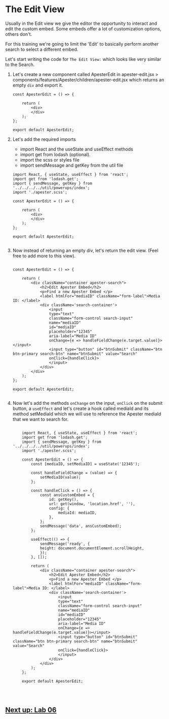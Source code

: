 
# The Edit View

Usually in the Edit view we give the editor the opportunity to interact and edit the custom embed. Some embeds offer a lot of customization options, others don't. 

For this training we're going to limit the 'Edit' to basically perform another search to select a different embed. 

Let's start writing the code for `The Edit View:`  which looks like very similar to the Search.

1. Let's create a new component called ApesterEdit in apester-edit.jsx > components/features/Apester/children/apester-edit.jsx which returns an empty `div` and export it.

    ```
    const ApesterEdit = () => {

        return (
            <div>  
            </div>
        );
    };

    export default ApesterEdit;

2. Let's add the required imports 
    - import React and the useState and useEffect methods
    - import get from lodash (optional). 
    - import the scss or styles file
    - import sendMessage and getKey from the util file 


    ```  
    import React, { useState, useEffect } from 'react';
    import get from 'lodash.get';
    import { sendMessage, getKey } from '../../../../util/powerups/index';
    import './apester.scss';

    const ApesterEdit = () => {

        return (
            <div>  
            </div>
        );
    };

    export default ApesterEdit;


3. Now instead of returning an empty div, let's return the edit view. (Feel free to add more to this view).


    ```

    const ApesterEdit = () => {

        return (
            <div className="container apester-search">
                <h2>Edit Apester Embed</h2>
                <p>Find a new Apester Embed </p>
                <label htmlFor="mediaID" className="form-label">Media ID: </label>
                <div className='search-container'>
                    <input
                    type="text"
                    className="form-control search-input"
                    name="mediaID"
                    id="mediaID"
                    placeholder="12345"
                    aria-label="Media ID"
                    onChange={e => handleFieldChange(e.target.value)}></input>
                    <input type="button" id="btnSubmit" className="btn btn-primary search-btn" name="btnSubmit" value="Search"
                    onClick={handleClick}>
                    </input>
                </div>
            </div>
        );
    };

    export default ApesterEdit;


4. Now let's add the methods `onChange` on the input, `onClick` on the submit button, a `useEffect` and let's create a hook called mediaId and its method setMediaId which we will use to reference the Apester mediaId that we want to search for.

    ```
        
        import React, { useState, useEffect } from 'react';
        import get from 'lodash.get';
        import { sendMessage, getKey } from '../../../../util/powerups/index';
        import './apester.scss';

        const ApesterEdit = () => {
            const [mediaID, setMediaID] = useState('12345');

            const handleFieldChange = (value) => {
                setMediaID(value);
            };

            const handleClick = () => {
                const ansCustomEmbed = {
                    id: getKey(),
                    url: get(window, 'location.href', ''),
                    config: {
                        mediaId: mediaID,
                    },
                };
                sendMessage('data', ansCustomEmbed);
            };

            useEffect(() => {
                sendMessage('ready', {
                height: document.documentElement.scrollHeight,
                });
            }, []);

            return (
                <div className="container apester-search">
                    <h2>Edit Apester Embed</h2>
                    <p>Find a new Apester Embed </p>
                    <label htmlFor="mediaID" className="form-label">Media ID: </label>
                    <div className='search-container'>
                        <input
                        type="text"
                        className="form-control search-input"
                        name="mediaID"
                        id="mediaID"
                        placeholder="12345"
                        aria-label="Media ID"
                        onChange={e => handleFieldChange(e.target.value)}></input>
                        <input type="button" id="btnSubmit" className="btn btn-primary search-btn" name="btnSubmit" value="Search"
                        onClick={handleClick}>
                        </input>
                    </div>
                </div>
            );
        };

        export default ApesterEdit;




## [Next up: Lab 06](https://github.com/wapopartners/Fusion-Training-User-Stories/tree/lab-00)
